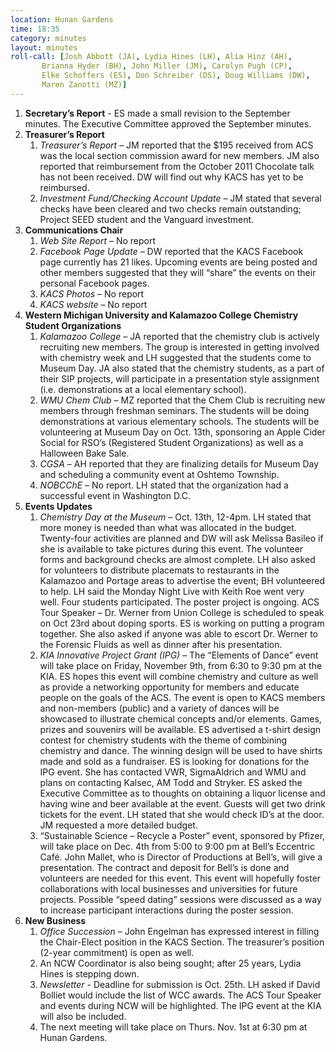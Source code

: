 ```yaml
---
location: Hunan Gardens
time: 18:35
category: minutes
layout: minutes
roll-call: [Josh Abbott (JA), Lydia Hines (LH), Alia Hinz (AH),
	   Brianna Hyder (BH), John Miller (JM), Carolyn Pugh (CP),
	   Elke Schoffers (ES), Don Schreiber (DS), Doug Williams (DW),
	   Maren Zanotti (MZ)]
---
```


1. **Secretary’s Report** - ES made a small revision to the September minutes. The Executive Committee approved the September minutes.
2. **Treasurer’s Report**
   1. *Treasurer’s Report* – JM reported that the $195 received from ACS was the local section commission award for new members. JM also reported that reimbursement from the October 2011 Chocolate talk has not been received. DW will find out why KACS has yet to be reimbursed.
   2. *Investment Fund/Checking Account Update* – JM stated that several checks have been cleared and two checks remain outstanding; Project SEED student and the Vanguard investment.
3. **Communications Chair**
   1. *Web Site Report* – No report
   2. *Facebook Page Update* – DW reported that the KACS Facebook page currently has 21 likes. Upcoming events are being posted and other members suggested that they will “share” the events on their personal Facebook pages.
   3. *KACS Photos* – No report
   4. *KACS website* – No report
4. **Western Michigan University and Kalamazoo College Chemistry Student Organizations**
   1. *Kalamazoo College* – JA reported that the chemistry club is actively recruiting new members. The group is interested in getting involved with chemistry week and LH suggested that the students come to Museum Day. JA also stated that the chemistry students, as a part of their SIP projects, will participate in a presentation style assignment (i.e. demonstrations at a local elementary school).
   2. *WMU Chem Club* – MZ reported that the Chem Club is recruiting new members through freshman seminars. The students will be doing demonstrations at various elementary schools. The students will be volunteering at Museum Day on Oct. 13th, sponsoring an Apple Cider Social for RSO’s (Registered Student Organizations) as well as a Halloween Bake Sale.
   3. *CGSA* – AH reported that they are finalizing details for Museum Day and scheduling a community event at Oshtemo Township.
   4. *NOBCChE* – No report. LH stated that the organization had a successful event in Washington D.C.
5. **Events Updates**
   1. *Chemistry Day at the Museum* – Oct. 13th, 12-4pm. LH stated that more money is needed than what was allocated in the budget. Twenty-four activities are planned and DW will ask Melissa Basileo if she is available to take pictures during this event. The volunteer forms and background checks are almost complete. LH also asked for volunteers to distribute placemats to restaurants in the Kalamazoo and Portage areas to advertise the event; BH volunteered to help. LH said the Monday Night Live with Keith Roe went very well. Four students participated. The poster project is ongoing. ACS Tour Speaker – Dr. Werner from Union College is scheduled to speak on Oct 23rd about doping sports. ES is working on putting a program together. She also asked if anyone was able to escort Dr. Werner to the Forensic Fluids as well as dinner after his presentation.
   2. *KIA Innovative Project Grant (IPG)* – The “Elements of Dance” event will take place on Friday, November 9th, from 6:30 to 9:30 pm at the KIA. ES hopes this event will combine chemistry and culture as well as provide a networking opportunity for members and educate people on the goals of the ACS. The event is open to KACS members and non-members (public) and a variety of dances will be showcased to illustrate chemical concepts and/or elements. Games, prizes and souvenirs will be available. ES advertised a t-shirt design contest for chemistry students with the theme of combining chemistry and dance. The winning design will be used to have shirts made and sold as a fundraiser. ES is looking for donations for the IPG event. She has contacted VWR, SigmaAldrich and WMU and plans on contacting Kalsec, AM Todd and Stryker. ES asked the Executive Committee as to thoughts on obtaining a liquor license and having wine and beer available at the event. Guests will get two drink tickets for the event. LH stated that she would check ID’s at the door. JM requested a more detailed budget.
   3. “Sustainable Science – Recycle a Poster” event, sponsored by Pfizer, will take place on Dec. 4th from 5:00 to 9:00 pm at Bell’s Eccentric Café. John Mallet, who is Director of Productions at Bell’s, will give a presentation. The contract and deposit for Bell’s is done and volunteers are needed for this event. This event will hopefully foster collaborations with local businesses and universities for future projects. Possible “speed dating” sessions were discussed as a way to increase participant interactions during the poster session.
6. **New Business**
   1. *Office Succession* – John Engelman has expressed interest in filling the Chair-Elect position in the KACS Section. The treasurer’s position (2-year commitment) is open as well.
   2. An NCW Coordinator is also being sought; after 25 years, Lydia Hines is stepping down.
   3. *Newsletter* - Deadline for submission is Oct. 25th. LH asked if David Bolliet would include the list of WCC awards. The ACS Tour Speaker and events during NCW will be highlighted. The IPG event at the KIA will also be included.
   4. The next meeting will take place on Thurs. Nov. 1st at 6:30 pm at Hunan Gardens.